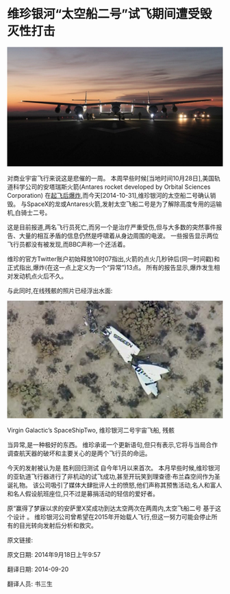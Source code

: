 维珍银河“太空船二号”试飞期间遭受毁灭性打击
==
![](01_SS2-Dawn.jpg)


对商业宇宙飞行来说这是悲催的一周。 本周早些时候[当地时间10月28日],美国轨道科学公司的安塔瑞斯火箭(Antares rocket developed by Orbital Sciences Corporation) 在[起飞后爆炸](http://v.youku.com/v_show/id_XODE0OTA1NDg0.html),而今天[2014-10-31],维珍银河的太空船二号确认销毁。 与SpaceX的龙或Antares火箭,发射太空飞船二号是为了解除高度专用的运输机,白骑士二号。

这是目前报道,两名飞行员死亡,而另一个是治疗严重受伤,但与大多数的突然事件报告、大量的相互矛盾的信息仍然是呼啸着从身边周围的电波。 一些报告显示两位飞行员都没有被发现,而BBC声称一个还活着。

维珍的官方Twitter账户初始释放10时07指出,火箭的点火几秒钟后(同一时间戳)和正式指出,爆炸(在这一点上定义为一个“异常”)13点。 所有的报告显示,爆炸发生相对发动机点火后不久。

与此同时,在线残骸的照片已经浮出水面:

![](02_B1S-bKRCMAEOMsl.jpg)

Virgin Galactic’s SpaceShipTwo, 维珍银河二号宇宙飞船, 残骸


当异常,是一种极好的东西。 维珍承诺一个更新语句,但只有表示,它将与当局合作调查航天器的破坏和主要关心的是两个飞行员的命运。

今天的发射被认为是 胜利回归测试 自今年1月以来首次。 本月早些时候,维珍银河的亚轨道飞行器进行了非机动的试飞成功,甚至开玩笑到理查德·布兰森空间作为圣诞礼物。 该公司吸引了媒体大肆批评人士的愤怒,他们声称其预售活动,名人和富人和名人假设航班座位,只不过是募捐活动的轻信的爱好者。

原“赢得了梦寐以求的安萨里X奖成功到达太空两次在两周内,太空飞船二号 基于这个设计 。 维珍银河公司曾希望在2015年开始载人飞行,但这一努力可能会停止所有的目光转向发射后分析和救灾。







原文链接: 

原文日期: 2014年9月18日上午9:57

翻译日期: 2014-09-20

翻译人员: 书三生